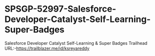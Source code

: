 # SPSGP-52997-Salesforce-Developer-Catalyst-Self-Learning-Super-Badges
Salesforce Developer Catalyst Self-Learning &amp; Super Badges
Trailhead URL:-https://trailblazer.me/id/ksreyareddy
